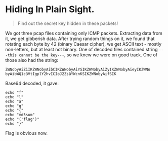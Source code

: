 # Hiding In Plain Sight.

> Find out the secret key hidden in these packets!

We got three pcap files containing only ICMP packets. Extracting data from it, we get gibberish data. After trying random
things on it, we found that rotating each byte by 42 (binary Caesar cipher), we get ASCII text - mostly non-letters, but 
at least not binary. One of decoded files contained string `---this cannot be the key---`, so we knew we were on good track.
One of those also had the string: 

```
ZWNobyAiZiIKZWNobyAibCIKZWNobyAiYSIKZWNobyAiZyIKZWNobyAieyIKZWNo
byAibWQ1c3VtIgplY2hvICIoJ2ZsãYWcnKSIKZWNobyAifSIK
```
Base64 decoded, it gave:
```
echo "f"
echo "l"
echo "a"
echo "g"
echo "{"
echo "md5sum"
echo "('flag')"
echo "}"
```
Flag is obvious now.

